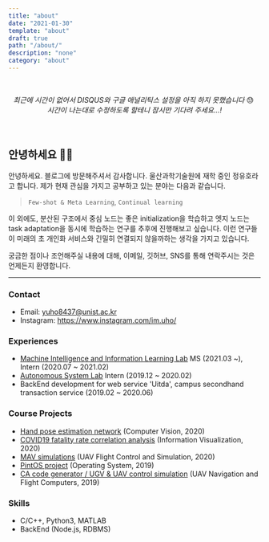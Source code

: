 ```yaml
---
title: "about"
date: "2021-01-30"
template: "about"
draft: true
path: "/about/"
description: "none"
category: "about"
---
```


<br><center><i>최근에 시간이 없어서 DISQUS와 구글 애널리틱스 설정을 아직 하지 못했습니다</i> 😓 </center> <center><i>시간이 나는대로 수정하도록 할테니 잠시만 기다려 주세요...! </i></center><br><br>

## 안녕하세요 🙋‍♂️

안녕하세요. 블로그에 방문해주셔서 감사합니다. 울산과학기술원에 재학 중인 정유호라고 합니다. 제가 현재 관심을 가지고 공부하고 있는 분야는 다음과 같습니다.

> `Few-shot & Meta Learning`, `Continual learning`

이 외에도, 분산된 구조에서 중심 노드는 좋은 initialization을 학습하고 엣지 노드는 task adaptation을 동시에 학습하는 연구를 추후에 진행해보고 싶습니다. 이런 연구들이 미래의 초 개인화 서비스와 긴밀히 연결되지 않을까하는 생각을 가지고 있습니다.

궁금한 점이나 조언해주실 내용에 대해, 이메일, 깃허브, SNS를 통해 연락주시는 것은 언제든지 환영합니다.

---

### Contact

- Email: yuho8437@unist.ac.kr
- Instagram: https://www.instagram.com/im.uho/

### Experiences

- [Machine Intelligence and Information Learning Lab](https://sites.google.com/view/swyoon89/research-interests?authuser=0) MS (2021.03 ~), Intern (2020.07 ~ 2021.02)
- [Autonomous System Lab](https://sites.google.com/site/aslunist/news) Intern (2019.12 ~ 2020.02)
- BackEnd development for web service 'Uitda', campus secondhand transaction service (2019.02 ~ 2020.06)

### Course Projects

- [Hand pose estimation network](https://github.com/yuhodots/handpose) (Computer Vision, 2020)
- [COVID19 fatality rate correlation analysis](https://yuhodots.github.io/covid-correlation/) (Information Visualization, 2020)
- [MAV simulations](https://github.com/yuhodots/mav-simulation) (UAV Flight Control and Simulation, 2020)
- [PintOS project](https://github.com/yuhodots/pintos) (Operating System, 2019)
- [CA code generator / UGV & UAV control simulation](https://github.com/yuhodots/uav-control) (UAV Navigation and Flight Computers, 2019)

### Skills

- C/C++, Python3, MATLAB
- BackEnd (Node.js, RDBMS)